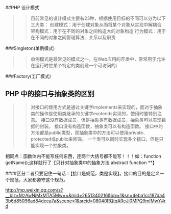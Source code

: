 ##PHP 设计模式
>>目前常见的设计模式主要有23种，根据使用目标的不同可以分为以下三大类：
创建模式：用于创建对象从而将某个对象从实现中解耦合
架构模式：用于在不同的对象之间构造大的对象构造
行为模式：用于在不同的对象之间管理算法、关系以及职责

###Singleton(单例模式)
>>单例模式是最常见的模式之一，在Web应用的开发中，常常用于允许在运行时位某个特定的类创建一个可访问的\

###Factory(工厂模式)

## PHP 中的接口与抽象类的区别

>>对接口的使用方式是通过关键字implements来实现的，而对于抽象类的操作是使用类继承的关键字exotends实现的，使用时要特别注意。
接口没有数据成员，但是抽象类有数据成员，抽象类可以实现数据的封装。
接口没有构造函数，抽象类可以有构造函数。
接口中的方法都是public类型，而抽象类中的方法可以使用private、protected或public来修饰。
一个类可以同时实现多个接口，但是只能实现一个抽象类。
 
相同点：函数体内不能写任何东西，连两个大括号都不能写！！！如：function getName();这样就行了【只针对抽象类中的抽象方法 abstract function **】

####区分二者只要记住一句话：【接口是规范，类是实现】。接口的目的是定义一个规范，大家都遵守这个规范。




http://mp.weixin.qq.com/s?__biz=MzAwNjMxMTA5Mw==&mid=2651340216&idx=1&sn=4eba1cc187da43b6d85096ad84deca7a&scene=1&srcid=08040RQtqARcJi0MPQ9mIMwY#rd


